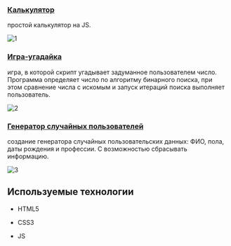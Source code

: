 ### [Калькулятор](https://git-morozova.github.io/SF_php/bjs/07_Number_and_string/)
простой калькулятор на JS.

![1](https://github.com/git-morozova/SF_php/assets/153770811/fba14eb1-e383-4ab8-b243-148ec8a6bb9c)
  
### [Игра-угадайка](https://git-morozova.github.io/SF_php/bjs/08_if_else/) 
игра, в которой скрипт угадывает задуманное пользователем число. Программа определяет число по алгоритму бинарного поиска, при этом сравнение числа с искомым и запуск итераций поиска выполняет пользователь.

![2](https://github.com/git-morozova/SF_php/assets/153770811/0f277e69-e74a-498f-a93b-ceca9273b6e0)

### [Генератор случайных пользователей](https://git-morozova.github.io/SF_php/bjs/10_function_object/) 
создание генератора случайных пользовательских данных: ФИО, пола, даты рождения и профессии. С возможностью сбрасывать информацию.

![3](https://github.com/git-morozova/SF_php/assets/153770811/fa552264-7f51-48ed-86c1-7ef9e951877b)

## Используемые технологии

* HTML5

* CSS3

* JS
